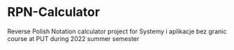 # RPN-Calculator
 Reverse Polish Notation calculator project for Systemy i aplikacje bez granic course at PUT during 2022 summer semester
